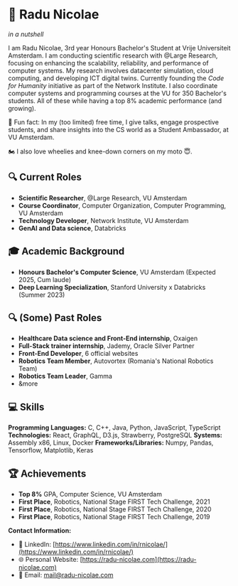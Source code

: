 # 🚀 Radu Nicolae
_in a nutshell_

I am Radu Nicolae, 3rd year Honours Bachelor's Student at Vrije Universiteit Amsterdam. I am conducting scientific research with @Large Research, focusing on enhancing the scalability, reliability, and performance of computer systems. My research involves datacenter simulation, cloud computing, and developing ICT digital twins. Currently founding the _Code for Humanity_ initiative as part of the Network Institute. I also coordinate computer systems and programming courses at the VU for 350 Bachelor's students. All of these while having a top 8% academic performance (and growing).

🔮 Fun fact: In my (too limited) free time, I give talks, engage prospective students, and share insights into the CS world as a Student Ambassador, at VU Amsterdam.

🏍️ I also love wheelies and knee-down corners on my moto 😇.

## 🔍 Current Roles

- **Scientific Researcher**, @Large Research, VU Amsterdam
- **Course Coordinator**, Computer Organization, Computer Programming, VU Amsterdam
- **Technology Developer**, Network Institute, VU Amsterdam
- **GenAI and Data science**, Databricks


## 🎓 Academic Background

- **Honours Bachelor's Computer Science**, VU Amsterdam (Expected 2025, Cum laude)
- **Deep Learning Specialization**, Stanford University x Databricks (Summer 2023)

## 🔍 (Some) Past Roles

- **Healthcare Data science and Front-End internship**, Oxaigen
- **Full-Stack trainer internship**, Jademy, Oracle Silver Partner
- **Front-End Developer**, 6 official websites
- **Robotics Team Member**, Autovortex (Romania's National Robotics Team)
- **Robotics Team Leader**, Gamma
- &more


## 💻 Skills

**Programming Languages:** C, C++, Java, Python, JavaScript, TypeScript
**Technologies:** React, GraphQL, D3.js, Strawberry, PostgreSQL
**Systems:** Assembly x86, Linux, Docker
**Frameworks/Libraries:** Numpy, Pandas, Tensorflow, Matplotlib, Keras


## 🏆 Achievements

- **Top 8%** GPA, Computer Science, VU Amsterdam
- **First Place**, Robotics, National Stage FIRST Tech Challenge, 2021
- **First Place**, Robotics, National Stage FIRST Tech Challenge, 2020
- **First Place**, Robotics, National Stage FIRST Tech Challenge, 2019
  

**Contact Information:**
- 🔗 LinkedIn: [https://www.linkedin.com/in/rnicolae/](https://www.linkedin.com/in/rnicolae/)
- 🌐 Personal Website: [https://radu-nicolae.com](https://radu-nicolae.com)
- 📧 Email: mail@radu-nicolae.com
